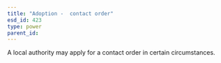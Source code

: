 ```yaml
---
title: "Adoption -  contact order"
esd_id: 423
type: power
parent_id:  
---
```


A local authority may apply for a contact order in certain circumstances.

